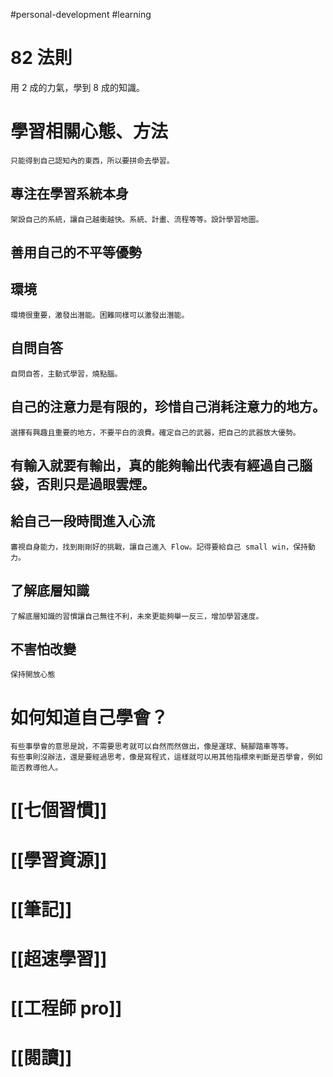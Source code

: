 #personal-development #learning

# 82 法則
用 2 成的力氣，學到 8 成的知識。

# 學習相關心態、方法
	只能得到自己認知內的東西，所以要拼命去學習。

## 專注在學習系統本身
	架設自己的系統，讓自己越衝越快。系統、計畫、流程等等。設計學習地圖。

## 善用自己的不平等優勢

## 環境
	環境很重要，激發出潛能。困難同樣可以激發出潛能。

## 自問自答
	自問自答，主動式學習，燒點腦。

## 自己的注意力是有限的，珍惜自己消耗注意力的地方。
	選擇有興趣且重要的地方，不要平白的浪費。確定自己的武器，把自己的武器放大優勢。

## 有輸入就要有輸出，真的能夠輸出代表有經過自己腦袋，否則只是過眼雲煙。

## 給自己一段時間進入心流
	審視自身能力，找到剛剛好的挑戰，讓自己進入 Flow。記得要給自己 small win，保持動力。

## 了解底層知識
	了解底層知識的習慣讓自己無往不利，未來更能夠舉一反三，增加學習速度。

## 不害怕改變
	保持開放心態

# 如何知道自己學會？
	有些事學會的意思是說，不需要思考就可以自然而然做出，像是運球、騎腳踏車等等。
	有些事則沒辦法，還是要經過思考，像是寫程式，這樣就可以用其他指標來判斷是否學會，例如能否教導他人。
	
# [[七個習慣]]
# [[學習資源]]
# [[筆記]]
# [[超速學習]]
# [[工程師 pro]]
# [[閱讀]]